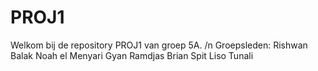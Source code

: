 # PROJ1
Welkom bij de repository PROJ1 van groep 5A.
/n
Groepsleden:
Rishwan Balak
Noah el Menyari
Gyan Ramdjas
Brian Spit
Liso Tunali
